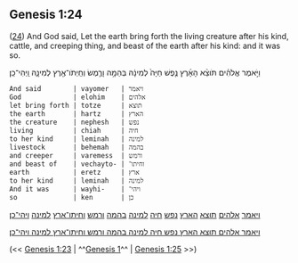 ## Genesis 1:24

([24](http://biblehub.com/text/genesis/1-24.htm)) And God said, Let the earth bring forth the living creature after his kind, cattle, and creeping thing, and beast of the earth after his kind: and it was so.


וַיֹּ֣אמֶר אֱלֹהִ֗ים תֹּוצֵ֨א הָאָ֜רֶץ נֶ֤פֶשׁ חַיָּה֙ לְמִינָ֔הּ בְּהֵמָ֥ה וָרֶ֛מֶשׂ וְחַֽיְתֹו־אֶ֖רֶץ לְמִינָ֑הּ וַֽיְהִי־כֵֽן׃

	And said        | vayomer   | ויאמר
	God             | elohim    | אלהים
	let bring forth | totze     | תוצא
	the earth       | hartz     | הארץ
	the creature    | nephesh   | נפש
	living          | chiah     | חיה
	to her kind     | leminah   | למינה
	livestock       | behemah   | בהמה
	and creeper     | varemess  | ורמש
	and beast of    | vechayto- | וחיתו־
	earth           | eretz     | ארץ
	to her kind     | leminah   | למינה
	And it was      | wayhi-    | ויהי־
	so              | ken       | כן

[ויאמר](/keys/VIAMR) [אלהים](/keys/ALHIM) [תוצא](/keys/ThVTzA) [הארץ](/keys/HARTz) [נפש](/keys/NPSh) [חיה](/keys/ChIH) [למינה](/keys/LMINH) [בהמה](/keys/BHMH) [ורמש](/keys/VRMSh) [וחיתו־ארץ](/keys/VChIThV-ARTz) [למינה](/keys/LMINH) [ויהי־כן](/keys/VIHI-KN)׃

[ויאמר אלהים תוצא הארץ נפש חיה למינה בהמה ורמש וחיתו־ארץ למינה ויהי־כן](/keys/VIAMR.ALHIM.ThVTzA.HARTz.NPSh.ChIH.LMINH.BHMH.VRMSh.VChIThV-ARTz.LMINH.VIHI-KN)׃

(<< [Genesis 1:23](/genesis/1/23) | ^^[Genesis 1](/genesis/1)^^ | [Genesis 1:25](/genesis/1/25) >>)
